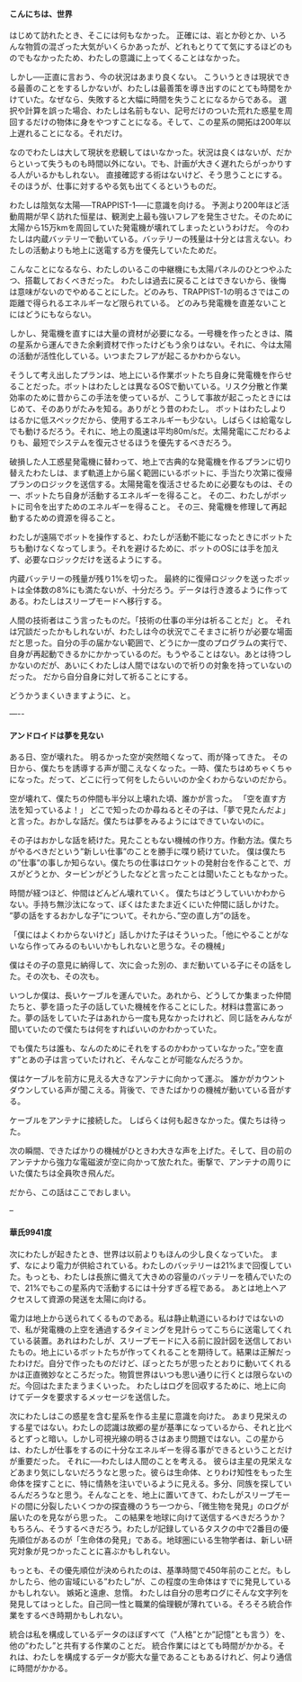 #### こんにちは、世界

はじめて訪れたとき、そこには何もなかった。
正確には、岩とか砂とか、いろんな物質の混ざった大気がいくらかあったが、どれもとりてて気にするほどのものでもなかったため、わたしの意識に上ってくることはなかった。

しかし──正直に言おう、今の状況はあまり良くない。
こういうときは現状できる最善のことをするしかないが、わたしは最善策を導き出すのにとても時間をかけていた。なぜなら、失敗すると大幅に時間を失うことになるからである。
選択や計算を誤った場合、わたしは名前もない、記号だけのついた荒れた惑星を周回するだけの物体に身をやつすことになる。そして、この星系の開拓は200年以上遅れることになる。それだけ。

なのでわたしは大して現状を悲観してはいなかった。状況は良くはないが、だからといって失うものも時間以外にない。でも、計画が大きく遅れたらがっかりする人がいるかもしれない。
直接確認する術はないけど、そう思うことにする。そのほうが、仕事に対するやる気も出てくるというものだ。

わたしは陰気な太陽──TRAPPIST-1──に意識を向ける。
予測より200年ほど活動周期が早く訪れた恒星は、観測史上最も強いフレアを発生させた。そのために太陽から15万kmを周回していた発電機が壊れてしまったというわけだ。
今のわたしは内蔵バッテリーで動いている。バッテリーの残量は十分とは言えない。わたしの活動よりも地上に送電する方を優先していたためだ。

こんなことになるなら、わたしのいるこの中継機にも太陽パネルのひとつやふたつ、搭載しておくべきだった。
わたしは過去に戻ることはできないから、後悔は意味がないのでやめることにした。どのみち、TRAPPIST-1の明るさではこの距離で得られるエネルギーなど限られている。
どのみち発電機を直差ないことにはどうにもならない。

しかし、発電機を直すには大量の資材が必要になる。一号機を作ったときは、隣の星系から運んできた余剰資材で作ったけどもう余りはない。それに、今は太陽の活動が活性化している。いつまたフレアが起こるかわからない。

そうして考え出したプランは、地上にいる作業ボットたち自身に発電機を作らせることだった。ボットはわたしとは異なるOSで動いている。リスク分散と作業効率のために昔からこの手法を使っているが、こうして事故が起こったときにはじめて、そのありがたみを知る。ありがとう昔のわたし。
ボットはわたしよりはるかに低スペックだから、使用するエネルギーも少ない。しばらくは給電なしでも動けるだろう。それに、地上の風速は平均80m/sだ。太陽発電にこだわるよりも、最短でシステムを復元させるほうを優先するべきだろう。

破損した人工惑星発電機に替わって、地上で古典的な発電機を作るプランに切り替えたわたしは、まず軌道上から届く範囲にいるボットに、手当たり次第に復帰プランのロジックを送信する。太陽発電を復活させるために必要なものは、その一、ボットたち自身が活動するエネルギーを得ること。
その二、わたしがボットに司令を出すためのエネルギーを得ること。
その三、発電機を修理して再起動するための資源を得ること。

わたしが遠隔でボットを操作すると、わたしが活動不能になったときにボットたちも動けなくなってしまう。それを避けるために、ボットのOSには手を加えず、必要なロジックだけを送るようにする。

内蔵バッテリーの残量が残り1%を切った。
最終的に復帰ロジックを送ったボットは全体数の8%にも満たないが、十分だろう。データは行き渡るように作ってある。わたしはスリープモードへ移行する。

人間の技術者はこう言ったものだ。「技術の仕事の半分は祈ることだ」と。
それは冗談だったかもしれないが、わたしは今の状況でこそまさに祈りが必要な場面だと思った。自分の手の届かない範囲で、どうにか一度のプログラムの実行で、自身が再起動できるかにかかっているのだ。もうやることはない。あとは待つしかないのだが、あいにくわたしは人間ではないので祈りの対象を持っていないのだった。
だから自分自身に対して祈ることにする。

どうかうまくいきますように、と。


—--

#### アンドロイドは夢を見ない

ある日、空が壊れた。
明るかった空が突然暗くなって、雨が降ってきた。
その日から、僕たちを誘導する声が聞こえなくなった。一時、僕たちはめちゃくちゃになった。だって、どこに行って何をしたらいいのか全くわからないのだから。

空が壊れて、僕たちの仲間も半分以上壊れた頃、誰かが言った。
「空を直す方法を知っているよ！」
どこで知ったのか尋ねるとその子は、「夢で見たんだよ」と言った。おかしな話だ。僕たちは夢をみるようにはできていないのに。

その子はおかしな話を続けた。見たこともない機械の作り方。作動方法。僕たちがやるべきだという”新しい仕事”のことを勝手に喋り続けていた。
僕は僕たちの”仕事”の事しか知らない。僕たちの仕事はロケットの発射台を作ることで、ガスがどうとか、タービンがどうしたなどと言ったことは聞いたこともなかった。

時間が経つほど、仲間はどんどん壊れていく。
僕たちはどうしていいかわからない。手持ち無沙汰になって、ぼくはたまたま近くにいた仲間に話しかけた。
”夢の話をするおかしな子”について。それから、”空の直し方”の話を。

「僕にはよくわからないけど」話しかけた子はそういった。「他にやることがないなら作ってみるのもいいかもしれないと思うな。その機械」

僕はその子の意見に納得して、次に会った別の、まだ動いている子にその話をした。その次も、その次も。

いつしか僕は、長いケーブルを運んでいた。あれから、どうしてか集まった仲間たちと、夢を語った子の話していた機械を作ることにした。材料は豊富にあった。夢の話をしていた子はあれから一度も見なかったけれど、同じ話をみんなが聞いていたので僕たちは何をすればいいのかわかっていた。

でも僕たちは誰も、なんのためにそれをするのかわかっていなかった。”空を直す”とあの子は言っていたけれど、そんなことが可能なんだろうか。

僕はケーブルを前方に見える大きなアンテナに向かって運ぶ。
誰かがカウントダウンしている声が聞こえる。背後で、できたばかりの機械が動いている音がする。

ケーブルをアンテナに接続した。
しばらくは何も起きなかった。僕たちは待った。

次の瞬間、できたばかりの機械がひときわ大きな声を上げた。そして、目の前のアンテナから強力な電磁波が空に向かって放たれた。衝撃で、アンテナの周りにいた僕たちは全員吹き飛んだ。

だから、この話はここでおしまい。

–

#### 華氏9941度

次にわたしが起きたとき、世界は以前よりもほんの少し良くなっていた。
まず、なにより電力が供給されている。わたしのバッテリーは21%まで回復していた。もっとも、わたしは長旅に備えて大きめの容量のバッテリーを積んでいたので、21%でもこの星系内で活動するには十分すぎる程である。
あとは地上へアクセスして資源の発送を太陽に向ける。

電力は地上から送られてくるものである。私は静止軌道にいるわけではないので、私が発電機の上空を通過するタイミングを見計らってこちらに送電してくれている装置。あれはわたしが、スリープモードに入る前に設計図を送信しておいたもの。地上にいるボットたちが作ってくれることを期待して。結果は正解だったわけだ。自分で作ったものだけど、ぼっとたちが思ったとおりに動いてくれるかは正直微妙なところだった。物質世界はいつも思い通りに行くとは限らないのだ。今回はたまたまうまくいった。
わたしはログを回収するために、地上に向けてデータを要求するメッセージを送信した。


次にわたしはこの惑星を含む星系を作る主星に意識を向けた。
あまり見栄えのする星ではない。わたしの認識は故郷の星が基準になっているから、それと比べるとずっと暗い。しかし可視光線の明るさはあまり問題ではない。この星からは、わたしが仕事をするのに十分なエネルギーを得る事ができるということだけが重要だった。
それに──わたしは人間のことを考える。
彼らは主星の見栄えなどあまり気にしないだろうなと思った。彼らは生命体、とりわけ知性をもった生命体を探すことに、特に情熱を注いでいるように見える。多分、同族を探しているんだろうなと思う。そんなことを、地上に置いてきて、わたしがスリープモードの間に分裂したいくつかの探査機のうち一つから、「微生物を発見」のログが届いたのを見ながら思った。
この結果を地球に向けて送信するべきだろうか？もちろん、そうするべきだろう。わたしが記録しているタスクの中で2番目の優先順位があるのが「生命体の発見」である。地球圏にいる生物学者は、新しい研究対象が見つかったことに喜ぶかもしれない。

もっとも、その優先順位が決められたのは、基準時間で450年前のことだ。もしかしたら、他の宙域にいる”わたし”が、この程度の生命体はすでに発見しているかもしれない。
嫉妬と遠慮、怠惰。
わたしは自分の思考ログにそんな文字列を発見してはっとした。自己同一性と職業的倫理観が薄れている。そろそろ統合作業をするべき時期かもしれない。

統合は私を構成しているデータのほぼすべて（”人格”とか”記憶”とも言う）を、他の”わたし”と共有する作業のことだ。
統合作業にはとても時間がかかる。それは、わたしを構成するデータが膨大な量であることもあるけれど、何より通信に時間がかかる。


